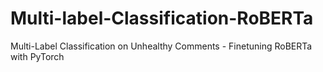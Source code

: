 # Multi-label-Classification-RoBERTa
Multi-Label Classification on Unhealthy Comments - Finetuning RoBERTa with PyTorch
